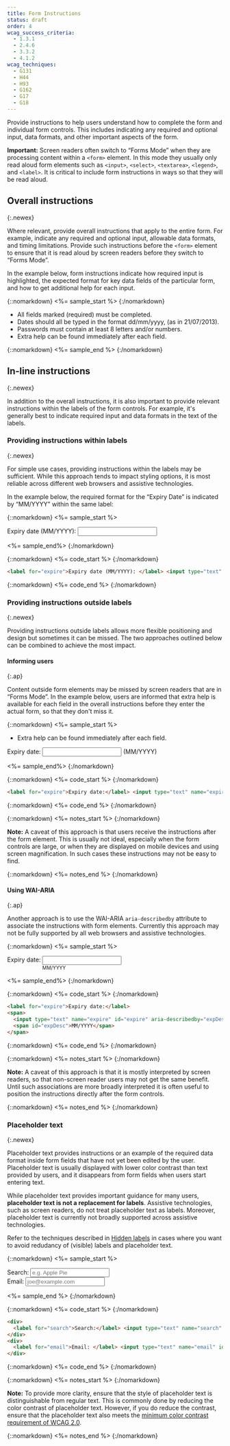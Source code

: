 ```yaml
---
title: Form Instructions
status: draft
order: 4
wcag_success_criteria:
  - 1.3.1
  - 2.4.6
  - 3.3.2
  - 4.1.2
wcag_techniques:
  - G131
  - H44
  - H93
  - G162
  - G17
  - G18
---
```


Provide instructions to help users understand how to complete the form and individual form controls. This includes indicating any required and optional input, data formats, and other important aspects of the form.

**Important:** Screen readers often switch to “Forms Mode” when they are processing content within a `<form>` element. In this mode they usually only read aloud form elements such as `<input>`, `<select>`, `<textarea>`, `<legend>`, and `<label>`. It is critical to include form instructions in ways so that they will be read aloud.

## Overall instructions
{:.newex}

Where relevant, provide overall instructions that apply to the entire form. For example, indicate any required and optional input, allowable data formats, and timing limitations. Provide such instructions before the `<form>` element to ensure that it is read aloud by screen readers before they switch to “Forms Mode”.

In the example below, form instructions indicate how required input is highlighted, the expected format for key data fields of the particular form, and how to get additional help for each input.

{::nomarkdown}
<%= sample_start %>
{:/nomarkdown}

- All fields marked (required) must be completed.
- Dates should all be typed in the format dd/mm/yyyy, (as in 21/07/2013).
- Passwords must contain at least 8 letters and/or numbers.
- Extra help can be found immediately after each field.

{::nomarkdown}
<%= sample_end %>
{:/nomarkdown}

## In-line instructions
{:.newex}

In addition to the overall instructions, it is also important to provide relevant instructions within the labels of the form controls. For example, it's generally best to indicate required input and data formats in the text of the labels.

### Providing instructions within labels
{:.newex}

For simple use cases, providing instructions within the labels may be sufficient. While this approach tends to impact styling options, it is most reliable across different web browsers and assistive technologies.

In the example below, the required format for the “Expiry Date” is indicated by “MM/YYYY” within the same label:

{::nomarkdown}
<%= sample_start %>

<form method="post" action="#">
  <div>
    <label for="expire">Expiry date (MM/YYYY): </label> <input type="text" name="expire" id="expire">
  </div>
</form>

<%= sample_end%>
{:/nomarkdown}

{::nomarkdown}
<%= code_start %>
{:/nomarkdown}

~~~ html
<label for="expire">Expiry date (MM/YYYY): </label> <input type="text" name="expire" id="expire">
~~~

{::nomarkdown}
<%= code_end %>
{:/nomarkdown}

### Providing instructions outside labels
{:.newex}

Providing instructions outside labels allows more flexible positioning and design but sometimes it can be missed. The two approaches outlined below can be combined to achieve the most impact.

#### Informing users
{:.ap}

Content outside form elements may be missed by screen readers that are in “Forms Mode”. In the example below, users are informed that extra help is available for each field in the overall instructions before they enter the actual form, so that they don't miss it.

{::nomarkdown}
<%= sample_start %>

<ul>
  <li>Extra help can be found immediately after each field.</li>
</ul>

<form method="post" action="#">
  <div>
    <label for="expire2">Expiry date:</label> <input type="text" name="expire" id="expire2"> <span>(MM/YYYY)</span>
  </div>
</form>

<%= sample_end%>
{:/nomarkdown}

{::nomarkdown}
<%= code_start %>
{:/nomarkdown}

~~~ html
<label for="expire">Expiry date:</label> <input type="text" name="expire" id="expire"> <span>(MM/YYYY)</span>
~~~

{::nomarkdown}
<%= code_end %>
{:/nomarkdown}

{::nomarkdown}
<%= notes_start %>
{:/nomarkdown}

**Note:** A caveat of this approach is that users receive the instructions after the form element. This is usually  not ideal, especially when the form controls are large, or when they are displayed on mobile devices and using screen magnification. In such cases these instructions may not be easy to find.

{::nomarkdown}
<%= notes_end %>
{:/nomarkdown}

#### Using WAI-ARIA
{:.ap}

Another approach is to use the WAI-ARIA `aria-describedby` attribute to associate the instructions with form elements. Currently this approach may not be fully supported by all web browsers and assistive technologies.

{::nomarkdown}
<%= sample_start %>

<style>
  #ex3 span {
    display: inline-block;
    vertical-align: top;
  }
  #ex3 span span {
    display: block;
    font-size: 0.8em;
  }
</style>
<form method="post" action="#" id="ex3">
  <div>
    <label for="expire4">Expiry date:</label>
    <span>
      <input type="text" name="expire" id="expire4" aria-describedby="expDesc2">
      <span id="expDesc2">MM/YYYY</span>
    </span>
  </div>
</form>

<%= sample_end%>
{:/nomarkdown}

{::nomarkdown}
<%= code_start %>
{:/nomarkdown}

~~~ html
<label for="expire">Expiry date:</label>
<span>
  <input type="text" name="expire" id="expire" aria-describedby="expDesc">
  <span id="expDesc">MM/YYYY</span>
</span>
~~~

{::nomarkdown}
<%= code_end %>
{:/nomarkdown}

{::nomarkdown}
<%= notes_start %>
{:/nomarkdown}

**Note:** A caveat of this approach is that it is mostly interpreted by screen readers, so that non-screen reader users may not get the same benefit. Until such associations are more broadly interpreted it is often useful to position the instructions directly after the form controls.

{::nomarkdown}
<%= notes_end %>
{:/nomarkdown}

### Placeholder text
{:.newex}

Placeholder text provides instructions or an example of the required data format inside form fields that have not yet been edited by the user. Placeholder text is usually displayed with lower color contrast than text provided by users, and it disappears from form fields when users start entering text.

While placeholder text provides important guidance for many users, **placeholder text is not a replacement for labels**. Assistive technologies, such as screen readers, do not treat placeholder text as labels. Moreover, placeholder text is currently not broadly supported across assistive technologies.

Refer to the techniques described in [Hidden labels](labels.html#hidden) in cases where you want to avoid redudancy of (visible) labels and placeholder text.

{::nomarkdown}
<%= sample_start %>
<form method="post" action="#">
  <div>
    <label for="search">Search:</label> <input type="text" name="search" id="search" placeholder="e.g. Apple Pie">
  </div>
  <div>
    <label for="email">Email: </label> <input type="text" name="email" id="email" placeholder="joe@example.com">
  </div>
</form>

<%= sample_end %>
{:/nomarkdown}

{::nomarkdown}
<%= code_start %>
{:/nomarkdown}

~~~ html
<div>
  <label for="search">Search:</label> <input type="text" name="search" id="search" placeholder="e.g. Apple Pie">
</div>
<div>
  <label for="email">Email: </label> <input type="text" name="email" id="email" placeholder="joe@example.com">
</div>
~~~

{::nomarkdown}
<%= code_end %>
{:/nomarkdown}

{::nomarkdown}
<%= notes_start %>
{:/nomarkdown}

**Note:** To provide more clarity, ensure that the style of placeholder text is distinguishable from regular text. This is commonly done by reducing the color contrast of placeholder text. However, if you do reduce the contrast, ensure that the placeholder text also meets the [minimum color contrast requirement of WCAG 2.0](http://www.w3.org/WAI/WCAG20/quickref/#qr-visual-audio-contrast-contrast).

{::nomarkdown}
<%= notes_end %>
{:/nomarkdown}
